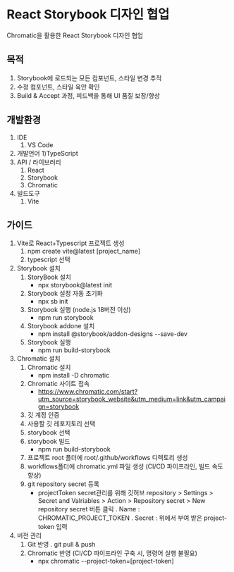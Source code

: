 # React Storybook 디자인 협업
Chromatic을 활용한 React Storybook 디자인 협업
## 목적
1. Storybook에 로드되는 모든 컴포넌트, 스타일 변경 추적
2. 수정 컴포넌트, 스타일 육안 확인
3. Build & Accept 과정, 피드백을 통해 UI 품질 보장/향상
## 개발환경
1. IDE
	1) VS Code
3. 개발언어
	1)TypeScript
3. API / 라이브러리
	1) React
	2) Storybook
	3) Chromatic
4. 빌드도구
	1) Vite
## 가이드
1. Vite로 React+Typescript 프로젝트 생성
	1) npm create vite@latest [project_name]
	2) typescript 선택
2. Storybook 설치
	1) StoryBook 설치
		- npx storybook@latest init 
	2) Storybook 설정 자동 초기화
		- npx sb init
	3) Storybook 실행 (node.js 18버전 이상)
		- npm run storybook
	4) Storybook addone 설치
		- npm install @storybook/addon-designs --save-dev
	5) Storybook 실행
		- npm run build-storybook
3. Chromatic 설치
	1) Chromatic 설치 
		- npm install -D chromatic
	2) Chromatic 사이트 접속
		- https://www.chromatic.com/start?utm_source=storybook_website&utm_medium=link&utm_campaign=storybook
	3) 깃 계정 인증
	4) 사용할 깃 레포지토리 선택
	5) storybook 선택
	6) storybook 빌드
		- npm run build-storybook
	7) 프로젝트 root 폴더에 root/.github/workflows 디렉토리 생성
	8) workflows폴더에 chromatic.yml 파일 생성 (CI/CD 파이프라인, 빌드 속도 향상)
	9) git repository secret 등록
		- projectToken secret관리를 위해 깃허브 repository > Settings > Secret and Valriables > Action > Repository secret > New repository secret 버튼 클릭
			. Name : CHROMATIC_PROJECT_TOKEN
			. Secret : 위에서 부여 받은 project-token 입력
4. 버전 관리
	1) Git 반영
		. git pull & push
	2) Chromatic 반영 (CI/CD 파이프라인 구축 시, 명령어 실행 불필요)
		- npx chromatic --project-token=[project-token]

